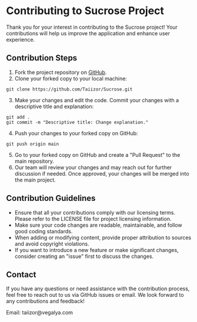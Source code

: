 <h1>Contributing to Sucrose Project</h1>
<p>Thank you for your interest in contributing to the Sucrose project! Your contributions will help us improve the application and enhance user experience.</p>

<h2>Contribution Steps</h2>
<ol>
	<li>Fork the project repository on <a href="https://github.com/Taiizor/Sucrose">GitHub</a>.</li>
	<li>Clone your forked copy to your local machine:</li>
</ol>

<pre><code>git clone https://github.com/Taiizor/Sucrose.git</code></pre>

<ol start="3">
	<li>Make your changes and edit the code. Commit your changes with a descriptive title and explanation:</li>
</ol>

<pre><code>git add .
git commit -m "Descriptive title: Change explanation."</code></pre>

<ol start="4">
	<li>Push your changes to your forked copy on GitHub:</li>
</ol>

<pre><code>git push origin main</code></pre>

<ol start="5">
	<li>Go to your forked copy on GitHub and create a "Pull Request" to the main repository.</li>
	<li>Our team will review your changes and may reach out for further discussion if needed. Once approved, your changes will be merged into the main project.</li>
</ol>

<h2>Contribution Guidelines</h2>
<ul>
	<li>Ensure that all your contributions comply with our licensing terms. Please refer to the LICENSE file for project licensing information.</li>
	<li>Make sure your code changes are readable, maintainable, and follow good coding standards.</li>
	<li>When adding or modifying content, provide proper attribution to sources and avoid copyright violations.</li>
	<li>If you want to introduce a new feature or make significant changes, consider creating an "issue" first to discuss the changes.</li>
</ul>

<h2>Contact</h2>
<p>If you have any questions or need assistance with the contribution process, feel free to reach out to us via GitHub issues or email. We look forward to any contributions and feedback!</p>

<p>Email: taiizor@vegalya.com</p>